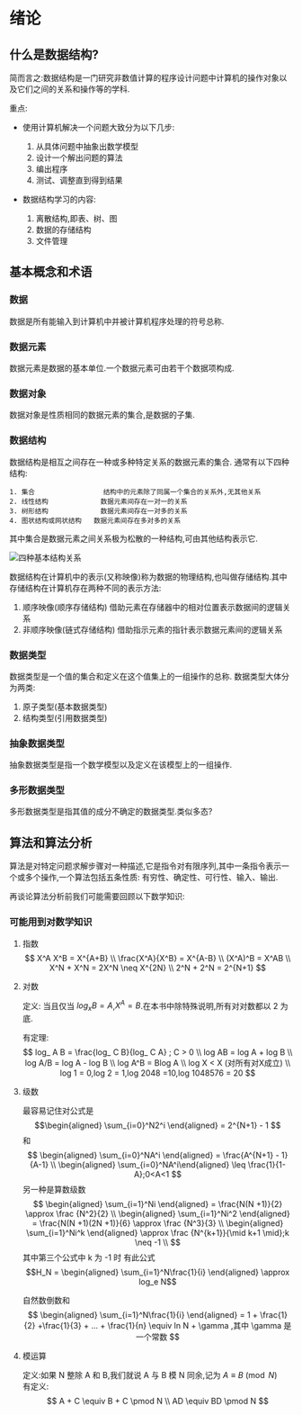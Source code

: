 # 绪论
## 什么是数据结构?
  
简而言之:数据结构是一门研究非数值计算的程序设计问题中计算机的操作对象以及它们之间的关系和操作等的学科.

重点:
* 使用计算机解决一个问题大致分为以下几步:
  1. 从具体问题中抽象出数学模型
  2. 设计一个解出问题的算法
  3. 编出程序
  4. 测试、调整直到得到结果

* 数据结构学习的内容:
  1. 离散结构,即表、树、图
  2. 数据的存储结构
  3. 文件管理

## 基本概念和术语


### 数据
  数据是所有能输入到计算机中并被计算机程序处理的符号总称.
### 数据元素
  数据元素是数据的基本单位.一个数据元素可由若干个数据项构成.
### 数据对象
  数据对象是性质相同的数据元素的集合,是数据的子集.
### 数据结构
  数据结构是相互之间存在一种或多种特定关系的数据元素的集合.
  通常有以下四种结构:

    1. 集合                 结构中的元素除了同属一个集合的关系外,无其他关系
    2. 线性结构             数据元素间存在一对一的关系
    3. 树形结构             数据元素间存在一对多的关系
    4. 图状结构或网状结构   数据元素间存在多对多的关系

  其中集合是数据元素之间关系极为松散的一种结构,可由其他结构表示它.

  <img src="https://gimg2.baidu.com/image_search/src=http%3A%2F%2Fimg-blog.csdnimg.cn%2F20191104143625859.png%3Fx-oss-process%3Dimage%2Fwatermark%2Ctype_ZmFuZ3poZW5naGVpdGk%2Cshadow_10%2Ctext_aHR0cHM6Ly9ibG9nLmNzZG4ubmV0L2hpaGVsbA%3D%3D%2Csize_16%2Ccolor_FFFFFF%2Ct_70&refer=http%3A%2F%2Fimg-blog.csdnimg.cn&app=2002&size=f9999,10000&q=a80&n=0&g=0n&fmt=auto?sec=1660229180&t=2e9b454d0260803c44f0391890c5b667" alt="四种基本结构关系" />

  数据结构在计算机中的表示(又称映像)称为数据的物理结构,也叫做存储结构.其中存储结构在计算机存在两种不同的表示方法:
    
  1. 顺序映像(顺序存储结构)      借助元素在存储器中的相对位置表示数据间的逻辑关系
  2. 非顺序映像(链式存储结构)    借助指示元素的指针表示数据元素间的逻辑关系
### 数据类型
  数据类型是一个值的集合和定义在这个值集上的一组操作的总称.
  数据类型大体分为两类:

  1. 原子类型(基本数据类型)
  2. 结构类型(引用数据类型)

### 抽象数据类型
  抽象数据类型是指一个数学模型以及定义在该模型上的一组操作.

### 多形数据类型
  多形数据类型是指其值的成分不确定的数据类型.类似多态?

## 算法和算法分析
  算法是对特定问题求解步骤对一种描述,它是指令对有限序列,其中一条指令表示一个或多个操作,一个算法包括五条性质: 有穷性、确定性、可行性、输入、输出.

  再谈论算法分析前我们可能需要回顾以下数学知识:
### 可能用到对数学知识

  1. 指数
      $$
        X^A X^B = X^{A+B}    \\
        \frac{X^A}{X^B} = X^{A-B} \\
        (X^A)^B = X^AB \\
        X^N + X^N = 2X^N \neq X^{2N} \\
        2^N + 2^N = 2^{N+1}
      $$
  2. 对数

      定义: 当且仅当 $log_ x B = A$,$X^A = B$.在本书中除特殊说明,所有对对数都以 2 为底.

      有定理:
      $$
        log_ A B = \frac{log_ C B}{log_ C A} ; C > 0 \\
        log AB = log A + log B \\
        log A/B = log A - log B \\
        log A^B = Blog A \\
        log X < X (对所有对X成立) \\
        log 1 = 0,log 2 = 1,log 2048 =10,log 1048576 = 20 
      $$
  3. 级数
      
      最容易记住对公式是 
      $$\begin{aligned} \sum_{i=0}^N2^i \end{aligned} = 2^{N+1} - 1 $$ 
      和 
      $$
        \begin{aligned} \sum_{i=0}^NA^i \end{aligned} = \frac{A^{N+1} - 1}{A-1} \\
        \begin{aligned} \sum_{i=0}^NA^i\end{aligned} \leq \frac{1}{1-A};0<A<1
      $$
      另一种是算数级数
      $$                                                                                                                               
        \begin{aligned} \sum_{i=1}^Ni \end{aligned} = \frac{N(N +1)}{2} \approx \frac {N^2}{2} \\
        \begin{aligned} \sum_{i=1}^Ni^2 \end{aligned} = \frac{N(N +1)(2N +1)}{6} \approx \frac {N^3}{3} \\
        \begin{aligned} \sum_{i=1}^Ni^k \end{aligned} \approx \frac {N^{k+1}}{\mid k+1 \mid};k \neq -1 \\
      $$
      其中第三个公式中 k 为 -1 时 有此公式
      $$H_N = \begin{aligned} \sum_{i=1}^N\frac{1}{i} \end{aligned} \approx log_e N$$

      自然数倒数和
      $$
        \begin{aligned} \sum_{i=1}^N\frac{1}{i} \end{aligned} = 1 + \frac{1}{2} +\frac{1}{3} + ... + \frac{1}{n} \equiv ln N + \gamma ,其中 \gamma 是一个常数
      $$
  4. 模运算

      定义:如果 N 整除 A 和 B,我们就说 A 与 B 模 N 同余,记为 $A \equiv B \pmod N$  
      有定义:
      $$
        A + C \equiv B + C \pmod N \\
        AD \equiv BD \pmod N
      $$
      
